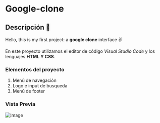 # Google-clone
## Descripción 👀
Hello, this is my first project: a **google clone** interface ✌️

En este proyecto utilizamos el editor de código *Visual Studio Code* y los lenguajes **HTML Y CSS**.

### Elementos del proyecto
<ol>
  <li>Menú de navegación</li>
  <li>Logo e input de busqueda</li>
  <li>Menú de footer</li>
</ol>

### Vista Previa
![image](https://github.com/morales204/Google-clone/assets/146979292/49841e85-333f-45c2-ac7e-349add3c718e)
